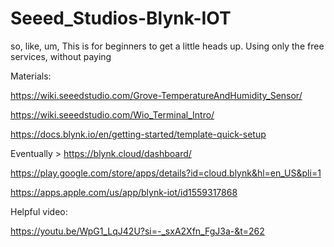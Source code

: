 # Seeed_Studios-Blynk-IOT

so, like, um, This is for beginners to get a little heads up. Using only the free services, without paying

Materials:

https://wiki.seeedstudio.com/Grove-TemperatureAndHumidity_Sensor/


https://wiki.seeedstudio.com/Wio_Terminal_Intro/


https://docs.blynk.io/en/getting-started/template-quick-setup

Eventually > https://blynk.cloud/dashboard/


https://play.google.com/store/apps/details?id=cloud.blynk&hl=en_US&pli=1


https://apps.apple.com/us/app/blynk-iot/id1559317868


Helpful video:

https://youtu.be/WpG1_LqJ42U?si=-_sxA2Xfn_FgJ3a-&t=262


